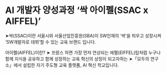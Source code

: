 # AI 개발자 양성과정 ‘싹 아이펠(SSAC x AIFFEL)’


➤싹(SSAC)이란
서울시와 서울산업진흥원(SBA)이 SW인재의 ‘싹’을 틔우고 성장시켜 ‘SW개발자로 데뷔’할 수 있는 교육 브랜드 입니다.

아이펠(AIFFEL)이란?
➤ 프랑스 하면 가장 먼저 연상되는 에펠(EIFFEL)탑처럼 누구나 함께 지식을 공유하고 함께 성장하는 교육 혁신의 상징이 되고자하는
➤「모두의 연구소」에서 설립한 자기 주도형 교육 플랫폼, AI 혁신 학교입니다.
